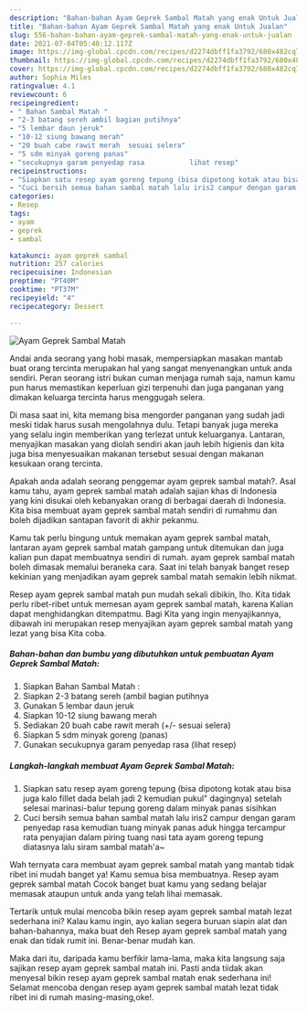 ```yaml
---
description: "Bahan-bahan Ayam Geprek Sambal Matah yang enak Untuk Jualan"
title: "Bahan-bahan Ayam Geprek Sambal Matah yang enak Untuk Jualan"
slug: 556-bahan-bahan-ayam-geprek-sambal-matah-yang-enak-untuk-jualan
date: 2021-07-04T05:40:12.117Z
image: https://img-global.cpcdn.com/recipes/d2274dbff1fa3792/680x482cq70/ayam-geprek-sambal-matah-foto-resep-utama.jpg
thumbnail: https://img-global.cpcdn.com/recipes/d2274dbff1fa3792/680x482cq70/ayam-geprek-sambal-matah-foto-resep-utama.jpg
cover: https://img-global.cpcdn.com/recipes/d2274dbff1fa3792/680x482cq70/ayam-geprek-sambal-matah-foto-resep-utama.jpg
author: Sophia Miles
ratingvalue: 4.1
reviewcount: 6
recipeingredient:
- " Bahan Sambal Matah "
- "2-3 batang sereh ambil bagian putihnya"
- "5 lembar daun jeruk"
- "10-12 siung bawang merah"
- "20 buah cabe rawit merah  sesuai selera"
- "5 sdm minyak goreng panas"
- "secukupnya garam penyedap rasa           lihat resep"
recipeinstructions:
- "Siapkan satu resep ayam goreng tepung (bisa dipotong kotak atau bisa juga kalo fillet dada belah jadi 2 kemudian pukul&#34; dagingnya) setelah selesai marinasi-balur tepung goreng dalam minyak panas sisihkan"
- "Cuci bersih semua bahan sambal matah lalu iris2 campur dengan garam penyedap rasa kemudian tuang minyak panas aduk hingga tercampur rata penyajian dalam piring tuang nasi tata ayam goreng tepung diatasnya lalu siram sambal matah&#39;a~"
categories:
- Resep
tags:
- ayam
- geprek
- sambal

katakunci: ayam geprek sambal 
nutrition: 257 calories
recipecuisine: Indonesian
preptime: "PT40M"
cooktime: "PT37M"
recipeyield: "4"
recipecategory: Dessert

---
```



![Ayam Geprek Sambal Matah](https://img-global.cpcdn.com/recipes/d2274dbff1fa3792/680x482cq70/ayam-geprek-sambal-matah-foto-resep-utama.jpg)

Andai anda seorang yang hobi masak, mempersiapkan masakan mantab buat orang tercinta merupakan hal yang sangat menyenangkan untuk anda sendiri. Peran seorang istri bukan cuman menjaga rumah saja, namun kamu pun harus memastikan keperluan gizi terpenuhi dan juga panganan yang dimakan keluarga tercinta harus menggugah selera.

Di masa  saat ini, kita memang bisa mengorder panganan yang sudah jadi meski tidak harus susah mengolahnya dulu. Tetapi banyak juga mereka yang selalu ingin memberikan yang terlezat untuk keluarganya. Lantaran, menyajikan masakan yang diolah sendiri akan jauh lebih higienis dan kita juga bisa menyesuaikan makanan tersebut sesuai dengan makanan kesukaan orang tercinta. 



Apakah anda adalah seorang penggemar ayam geprek sambal matah?. Asal kamu tahu, ayam geprek sambal matah adalah sajian khas di Indonesia yang kini disukai oleh kebanyakan orang di berbagai daerah di Indonesia. Kita bisa membuat ayam geprek sambal matah sendiri di rumahmu dan boleh dijadikan santapan favorit di akhir pekanmu.

Kamu tak perlu bingung untuk memakan ayam geprek sambal matah, lantaran ayam geprek sambal matah gampang untuk ditemukan dan juga kalian pun dapat membuatnya sendiri di rumah. ayam geprek sambal matah boleh dimasak memalui beraneka cara. Saat ini telah banyak banget resep kekinian yang menjadikan ayam geprek sambal matah semakin lebih nikmat.

Resep ayam geprek sambal matah pun mudah sekali dibikin, lho. Kita tidak perlu ribet-ribet untuk memesan ayam geprek sambal matah, karena Kalian dapat menghidangkan ditempatmu. Bagi Kita yang ingin menyajikannya, dibawah ini merupakan resep menyajikan ayam geprek sambal matah yang lezat yang bisa Kita coba.

<!--inarticleads1-->

##### Bahan-bahan dan bumbu yang dibutuhkan untuk pembuatan Ayam Geprek Sambal Matah:

1. Siapkan  Bahan Sambal Matah :
1. Siapkan 2-3 batang sereh (ambil bagian putihnya
1. Gunakan 5 lembar daun jeruk
1. Siapkan 10-12 siung bawang merah
1. Sediakan 20 buah cabe rawit merah (+/- sesuai selera)
1. Siapkan 5 sdm minyak goreng (panas)
1. Gunakan secukupnya garam penyedap rasa           (lihat resep)




<!--inarticleads2-->

##### Langkah-langkah membuat Ayam Geprek Sambal Matah:

1. Siapkan satu resep ayam goreng tepung (bisa dipotong kotak atau bisa juga kalo fillet dada belah jadi 2 kemudian pukul&#34; dagingnya) setelah selesai marinasi-balur tepung goreng dalam minyak panas sisihkan
1. Cuci bersih semua bahan sambal matah lalu iris2 campur dengan garam penyedap rasa kemudian tuang minyak panas aduk hingga tercampur rata penyajian dalam piring tuang nasi tata ayam goreng tepung diatasnya lalu siram sambal matah&#39;a~




Wah ternyata cara membuat ayam geprek sambal matah yang mantab tidak ribet ini mudah banget ya! Kamu semua bisa membuatnya. Resep ayam geprek sambal matah Cocok banget buat kamu yang sedang belajar memasak ataupun untuk anda yang telah lihai memasak.

Tertarik untuk mulai mencoba bikin resep ayam geprek sambal matah lezat sederhana ini? Kalau kamu ingin, ayo kalian segera buruan siapin alat dan bahan-bahannya, maka buat deh Resep ayam geprek sambal matah yang enak dan tidak rumit ini. Benar-benar mudah kan. 

Maka dari itu, daripada kamu berfikir lama-lama, maka kita langsung saja sajikan resep ayam geprek sambal matah ini. Pasti anda tiidak akan menyesal bikin resep ayam geprek sambal matah enak sederhana ini! Selamat mencoba dengan resep ayam geprek sambal matah lezat tidak ribet ini di rumah masing-masing,oke!.

